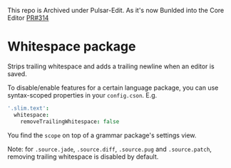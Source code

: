 This repo is Archived under Pulsar-Edit. As it's now Bunlded into the Core Editor [PR#314](https://github.com/pulsar-edit/pulsar/pull/314)

# Whitespace package

Strips trailing whitespace and adds a trailing newline when an editor is saved.

To disable/enable features for a certain language package, you can use syntax-scoped properties in your `config.cson`. E.g.

```coffee
'.slim.text':
  whitespace:
    removeTrailingWhitespace: false
```

You find the `scope` on top of a grammar package's settings view.

Note: for `.source.jade`, `.source.diff`, `.source.pug` and `.source.patch`, removing trailing whitespace is disabled by default.
